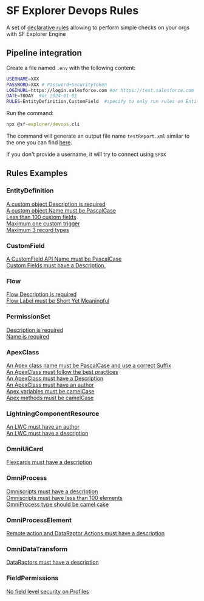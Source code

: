# SF Explorer Devops Rules

A set of [declarative rules](./defaultRules.js) allowing to perform simple checks on your orgs with SF Explorer Engine

## Pipeline integration
Create a file named `.env` with the following content:
```bash
USERNAME=XXX
PASSWORD=XXX # Password+SecurityToken
LOGINURL=https://login.salesforce.com #or https://test.salesforce.com
DATE=TODAY  #or 2024-01-01
RULES=EntityDefinition,CustomField  #specify to only run rules on EntityDefinition and CustomField - remove param to check all rules
```

Run the command:  
```cmd
npx @sf-explorer/devops.cli
```
The command will generate an output file name `testReport.xml` similar to the one you can find [here](./cli/test-report.xml).


If you don't provide a username, it will try to connect using `SFDX`

## Rules Examples
### EntityDefinition
[A custom object Description is required](./Sample%20Rules/EntityDefinition/index.md)  
[A custom object Name must be PascalCase](./Sample%20Rules/EntityDefinition/index.md)  
[Less than 100 custom fields](./Sample%20Rules/EntityDefinition/index.md)  
[Maximum one custom trigger](./Sample%20Rules/EntityDefinition/index.md)  
[Maximum 3 record types](./Sample%20Rules/EntityDefinition/index.md)  

### CustomField
[A CustomField API Name must be PascalCase](./Sample%20Rules/CustomField/index.md)  
[Custom Fields must have a Description.](./Sample%20Rules/CustomField/index.md)  

### Flow
[Flow Description is required](./Sample%20Rules/Flow/index.md)  
[Flow Label must be Short Yet Meaningful](./Sample%20Rules/Flow/index.md)  

### PermissionSet
[Description is required](./Sample%20Rules/PermissionSet/index.md)  
[Name is required](./Sample%20Rules/PermissionSet/index.md)  

### ApexClass
[An Apex class name must be PascalCase and use a correct Suffix](./Sample%20Rules/ApexClass/index.md)  
[An ApexClass must follow the best practices](./Sample%20Rules/ApexClass/index.md)  
[An ApexClass must have a Description](./Sample%20Rules/ApexClass/index.md)  
[An ApexClass must have an author](./Sample%20Rules/ApexClass/index.md)  
[Apex variables must be camelCase](./Sample%20Rules/ApexClass/index.md)  
[Apex methods must be camelCase](./Sample%20Rules/ApexClass/index.md)  

### LightningComponentResource
[An LWC must have an author](./Sample%20Rules/LightningComponentResource/index.md)  
[An LWC must have a description](./Sample%20Rules/LightningComponentResource/index.md)  

### OmniUiCard
[Flexcards must have a description](./Sample%20Rules/OmniUiCard/index.md)  

### OmniProcess
[Omniscripts must have a description](./Sample%20Rules/OmniProcess/index.md)  
[Omniscripts must have less than 100 elements](./Sample%20Rules/OmniProcess/index.md)  
[OmniProcess type should be camel case](./Sample%20Rules/OmniProcess/index.md)  

### OmniProcessElement
[Remote action and DataRaptor Actions must have a description](./Sample%20Rules/OmniProcessElement/index.md)  

### OmniDataTransform
[DataRaptors must have a description](./Sample%20Rules/OmniDataTransform/index.md)  

### FieldPermissions
[No field level security on Profiles](./Sample%20Rules/FieldPermissions/index.md)  

